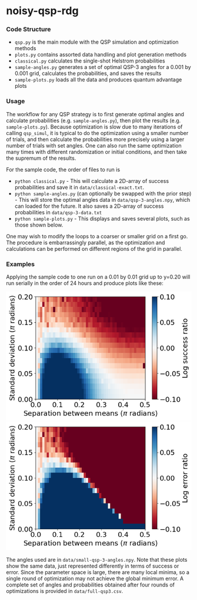 # noisy-qsp-rdg

### Code Structure

* `qsp.py` is the main module with the QSP simulation and optimization methods
* `plots.py` contains assorted data handling and plot generation methods
* `classical.py` calculates the single-shot Helstrom probabilities
* `sample-angles.py` generates a set of optimal QSP-3 angles for a 0.001 by 0.001 grid, calculates the probabilities, and saves the results
* `sample-plots.py` loads all the data and produces quantum advantage plots

### Usage

The workflow for any QSP strategy is to first generate optimal angles and calculate probabilities (e.g. `sample-angles.py`), then plot the results (e.g. `sample-plots.py`). Because optimization is slow due to many iterations of calling `qsp_simul`, it is typical to do the optimization using a smaller number of trials, and then calculate the probabilities more precisely using a larger number of trials with set angles. One can also run the same optimization many times with different randomization or initial conditions, and then take the supremum of the results.

For the sample code, the order of files to run is
* `python classical.py` - This will calculate a 2D-array of success probabilities and save it in `data/classical-exact.txt`.
* `python sample-angles.py` (can optionally be swapped with the prior step) - This will store the optimal angles data in `data/qsp-3-angles.npy`, which can loaded for the future. It also saves a 2D-array of success probabilities in `data/qsp-3-data.txt`
* `python sample-plots.py` - This displays and saves several plots, such as those shown below.

One may wish to modify the loops to a coarser or smaller grid on a first go. The procedure is embarrassingly parallel, as the optimization and calculations can be performed on different regions of the grid in parallel.

### Examples

Applying the sample code to one run on a 0.01 by 0.01 grid up to y=0.20 will run serially in the order of 24 hours and produce plots like these:

![small-advantage-success](img/small-advantage-success.png)
![small-advantage-error](img/small-advantage-error.png)

The angles used are in `data/small-qsp-3-angles.npy`. Note that these plots show the same data, just represented differently in terms of success or error. Since the parameter space is large, there are many local minima, so a single round of optimization may not achieve the global minimum error. A complete set of angles and probabilities obtained after four rounds of optimizations is provided in `data/full-qsp3.csv`.
